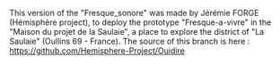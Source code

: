 This version of the "Fresque_sonore" was made by Jérémie FORGE (Hémisphère project), to deploy the prototype "Fresque-a-vivre" in the "Maison du projet de la Saulaie", a place to explore the district of "La Saulaie" (Oullins 69 - France).
The source of this branch is here : https://github.com/Hemisphere-Project/Ouidire
